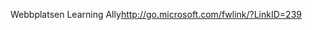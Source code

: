 <Token xmlns:xlink="http://www.w3.org/1999/xlink"><externalLink xmlns="http://ddue.schemas.microsoft.com/authoring/2003/5"><linkText>Webbplatsen Learning Ally</linkText><linkUri>http://go.microsoft.com/fwlink/?LinkID=239</linkUri></externalLink></Token>

<!--HONumber=Jun16_HO4-->


